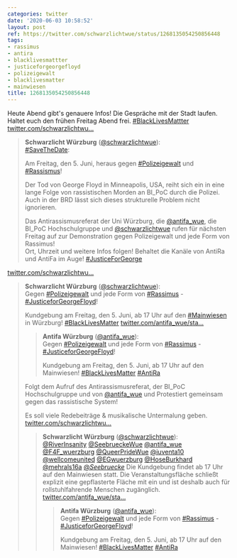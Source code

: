 ```yaml
---
categories: twitter
date: '2020-06-03 10:58:52'
layout: post
ref: https://twitter.com/schwarzlichtwue/status/1268135054250856448
tags:
- rassimus
- antira
- blacklivesmattter
- justiceforgeorgefloyd
- polizeigewalt
- blacklivesmatter
- mainwiesen
title: 1268135054250856448
---
```

Heute Abend gibt's genauere Infos! Die Gespräche mit der Stadt laufen. Haltet euch den frühen Freitag Abend frei. [#BlackLivesMattter](/t/blacklivesmattter) [twitter.com/schwarzlichtwu…](https://twitter.com/schwarzlichtwue/status/1267142000555495425)
> <b>Schwarzlicht Würzburg</b> ([@schwarzlichtwue](https://twitter.com/schwarzlichtwue)):  
>[#SaveTheDate](/t/savethedate):  
>  
>Am Freitag, den 5. Juni, heraus gegen [#Polizeigewalt](/t/polizeigewalt) und [#Rassismus](/t/rassismus)!  
>  
>  
>  
>Der Tod von George Floyd in Minneapolis, USA, reiht sich ein in eine lange Folge von rassistischen Morden an BI_PoC durch die Polizei.  
>Auch in der BRD lässt sich dieses strukturelle Problem nicht ignorieren.  
>  
>  
>  
>Das Antirassismusreferat der Uni Würzburg, die [@antifa_wue](https://twitter.com/antifa_wue), die BI_PoC Hochschulgruppe und [@schwarzlichtwue](https://twitter.com/schwarzlichtwue) rufen für nächsten Freitag auf zur Demonstration gegen Polizeigewalt und jede Form von Rassimus!  
>Ort, Uhrzeit und weitere Infos folgen! Behaltet die Kanäle von AntiRa und AntiFa im Auge! [#JusticeForGeorge](/t/justiceforgeorge)  


[twitter.com/schwarzlichtwu…](https://twitter.com/schwarzlichtwue/status/1268171792625086464?s=19)
> <b>Schwarzlicht Würzburg</b> ([@schwarzlichtwue](https://twitter.com/schwarzlichtwue)):  
>Gegen [#Polizeigewalt](/t/polizeigewalt) und jede Form von [#Rassimus](/t/rassimus) - [#JusticeforGeorgeFloyd](/t/justiceforgeorgefloyd)!  
>  
>  
>  
>Kundgebung am Freitag, den 5. Juni, ab 17 Uhr auf den [#Mainwiesen](/t/mainwiesen) in Würzburg! [#BlackLivesMatter](/t/blacklivesmatter) [twitter.com/antifa_wue/sta…](https://twitter.com/antifa_wue/status/1268170861758070784)  
>> <b>Antifa Würzburg</b> ([@antifa_wue](https://twitter.com/antifa_wue)):    
>>Gegen [#Polizeigewalt](/t/polizeigewalt) und jede Form von [#Rassimus](/t/rassimus) - [#JusticeforGeorgeFloyd](/t/justiceforgeorgefloyd)!    
>>    
>>    
>>    
>>Kundgebung am Freitag, den 5. Juni, ab 17 Uhr auf den Mainwiesen! [#BlackLivesMatter](/t/blacklivesmatter) [#AntiRa](/t/antira)     
>  
>  
>Folgt dem Aufruf des Antirassismusreferat, der BI_PoC Hochschulgruppe und von [@antifa_wue](https://twitter.com/antifa_wue) und Protestiert gemeinsam gegen das rassistische System!  
>  
>Es soll viele Redebeiträge &amp; musikalische Untermalung geben.  
>[twitter.com/schwarzlichtwu…](https://twitter.com/schwarzlichtwue/status/1268173171515101185?s=19)  
>> <b>Schwarzlicht Würzburg</b> ([@schwarzlichtwue](https://twitter.com/schwarzlichtwue)):    
>>[@RiverInsanity](https://twitter.com/RiverInsanity) [@SeebrueckeWue](https://twitter.com/SeebrueckeWue) [@antifa_wue](https://twitter.com/antifa_wue) [@F4F_wuerzburg](https://twitter.com/F4F_wuerzburg) [@QueerPrideWue](https://twitter.com/QueerPrideWue) [@iuventa10](https://twitter.com/iuventa10) [@wellcomeunited](https://twitter.com/wellcomeunited) [@EGwuerzburg](https://twitter.com/EGwuerzburg) [@HoseBurkhard](https://twitter.com/HoseBurkhard) [@mehrals16a](https://twitter.com/mehrals16a) [@_Seebruecke_](https://twitter.com/_Seebruecke_) Die Kundgebung findet ab 17 Uhr auf den Mainwiesen statt. Die Veranstaltungsfläche schließt explizit eine gepflasterte Fläche mit ein und ist deshalb auch für rollstuhlfahrende Menschen zugänglich. [twitter.com/antifa_wue/sta…](https://twitter.com/antifa_wue/status/1268170861758070784?s=19)    
>>> <b>Antifa Würzburg</b> ([@antifa_wue](https://twitter.com/antifa_wue)):      
>>>Gegen [#Polizeigewalt](/t/polizeigewalt) und jede Form von [#Rassimus](/t/rassimus) - [#JusticeforGeorgeFloyd](/t/justiceforgeorgefloyd)!      
>>>      
>>>      
>>>      
>>>Kundgebung am Freitag, den 5. Juni, ab 17 Uhr auf den Mainwiesen! [#BlackLivesMatter](/t/blacklivesmatter) [#AntiRa](/t/antira)       
>>    
>>    
>  
>  

